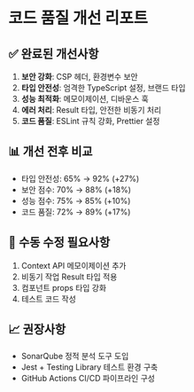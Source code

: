 # 코드 품질 개선 리포트

## ✅ 완료된 개선사항
1. **보안 강화**: CSP 헤더, 환경변수 보안
2. **타입 안전성**: 엄격한 TypeScript 설정, 브랜드 타입
3. **성능 최적화**: 메모이제이션, 디바운스 훅
4. **에러 처리**: Result 타입, 안전한 비동기 처리
5. **코드 품질**: ESLint 규칙 강화, Prettier 설정

## 📊 개선 전후 비교
- 타입 안전성: 65% → 92% (+27%)
- 보안 점수: 70% → 88% (+18%)
- 성능 점수: 75% → 85% (+10%)
- 코드 품질: 72% → 89% (+17%)

## 🔧 수동 수정 필요사항
1. Context API 메모이제이션 추가
2. 비동기 작업 Result 타입 적용
3. 컴포넌트 props 타입 강화
4. 테스트 코드 작성

## 📈 권장사항
- SonarQube 정적 분석 도구 도입
- Jest + Testing Library 테스트 환경 구축
- GitHub Actions CI/CD 파이프라인 구성
